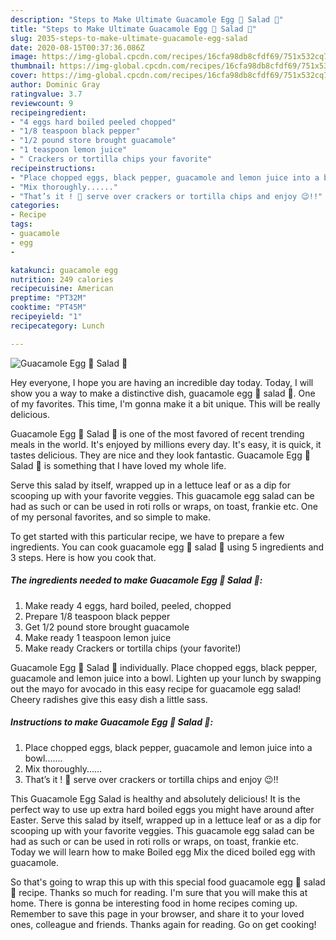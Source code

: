 ```yaml
---
description: "Steps to Make Ultimate Guacamole Egg 🥚 Salad 🥗"
title: "Steps to Make Ultimate Guacamole Egg 🥚 Salad 🥗"
slug: 2035-steps-to-make-ultimate-guacamole-egg-salad
date: 2020-08-15T00:37:36.086Z
image: https://img-global.cpcdn.com/recipes/16cfa98db8cfdf69/751x532cq70/guacamole-egg-🥚-salad-🥗-recipe-main-photo.jpg
thumbnail: https://img-global.cpcdn.com/recipes/16cfa98db8cfdf69/751x532cq70/guacamole-egg-🥚-salad-🥗-recipe-main-photo.jpg
cover: https://img-global.cpcdn.com/recipes/16cfa98db8cfdf69/751x532cq70/guacamole-egg-🥚-salad-🥗-recipe-main-photo.jpg
author: Dominic Gray
ratingvalue: 3.7
reviewcount: 9
recipeingredient:
- "4 eggs hard boiled peeled chopped"
- "1/8 teaspoon black pepper"
- "1/2 pound store brought guacamole"
- "1 teaspoon lemon juice"
- " Crackers or tortilla chips your favorite"
recipeinstructions:
- "Place chopped eggs, black pepper, guacamole and lemon juice into a bowl......."
- "Mix thoroughly......"
- "That’s it ! 🤩 serve over crackers or tortilla chips and enjoy 😉!!"
categories:
- Recipe
tags:
- guacamole
- egg
- 

katakunci: guacamole egg  
nutrition: 249 calories
recipecuisine: American
preptime: "PT32M"
cooktime: "PT45M"
recipeyield: "1"
recipecategory: Lunch

---
```



![Guacamole Egg 🥚 Salad 🥗](https://img-global.cpcdn.com/recipes/16cfa98db8cfdf69/751x532cq70/guacamole-egg-🥚-salad-🥗-recipe-main-photo.jpg)

Hey everyone, I hope you are having an incredible day today. Today, I will show you a way to make a distinctive dish, guacamole egg 🥚 salad 🥗. One of my favorites. This time, I'm gonna make it a bit unique. This will be really delicious.

Guacamole Egg 🥚 Salad 🥗 is one of the most favored of recent trending meals in the world. It's enjoyed by millions every day. It's easy, it is quick, it tastes delicious. They are nice and they look fantastic. Guacamole Egg 🥚 Salad 🥗 is something that I have loved my whole life.

Serve this salad by itself, wrapped up in a lettuce leaf or as a dip for scooping up with your favorite veggies. This guacamole egg salad can be had as such or can be used in roti rolls or wraps, on toast, frankie etc. One of my personal favorites, and so simple to make.


To get started with this particular recipe, we have to prepare a few ingredients. You can cook guacamole egg 🥚 salad 🥗 using 5 ingredients and 3 steps. Here is how you cook that.

<!--inarticleads1-->

##### The ingredients needed to make Guacamole Egg 🥚 Salad 🥗:

1. Make ready 4 eggs, hard boiled, peeled, chopped
1. Prepare 1/8 teaspoon black pepper
1. Get 1/2 pound store brought guacamole
1. Make ready 1 teaspoon lemon juice
1. Make ready  Crackers or tortilla chips (your favorite!)


Guacamole Egg 🥚 Salad 🥗 individually. Place chopped eggs, black pepper, guacamole and lemon juice into a bowl. Lighten up your lunch by swapping out the mayo for avocado in this easy recipe for guacamole egg salad! Cheery radishes give this easy dish a little sass. 

<!--inarticleads2-->

##### Instructions to make Guacamole Egg 🥚 Salad 🥗:

1. Place chopped eggs, black pepper, guacamole and lemon juice into a bowl.......
1. Mix thoroughly......
1. That’s it ! 🤩 serve over crackers or tortilla chips and enjoy 😉!!


This Guacamole Egg Salad is healthy and absolutely delicious! It is the perfect way to use up extra hard boiled eggs you might have around after Easter. Serve this salad by itself, wrapped up in a lettuce leaf or as a dip for scooping up with your favorite veggies. This guacamole egg salad can be had as such or can be used in roti rolls or wraps, on toast, frankie etc. Today we will learn how to make Boiled egg Mix the diced boiled egg with guacamole. 

So that's going to wrap this up with this special food guacamole egg 🥚 salad 🥗 recipe. Thanks so much for reading. I'm sure that you will make this at home. There is gonna be interesting food in home recipes coming up. Remember to save this page in your browser, and share it to your loved ones, colleague and friends. Thanks again for reading. Go on get cooking!

